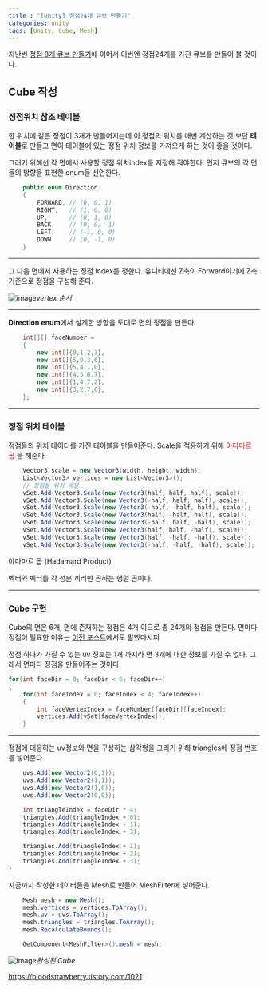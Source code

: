 ```yaml
---
title : "[Unity] 정점24개 큐브 만들기"
categories: unity
tags: [Unity, Cube, Mesh]
---
```


지난번 [정점 8개 큐브 만들기](https://mohitto55.github.io/unity/Unity-%EC%A0%95%EC%A0%908%EA%B0%9C-%ED%81%90%EB%B8%8C-%EB%A7%8C%EB%93%A4%EA%B8%B0/)에 이어서 이번엔 정점24개를 가진 큐브를 만들어 볼 것이다.

## Cube 작성
### 정점위치 참조 테이블
한 위치에 같은 정점이 3개가 만들어지는데 이 정점의 위치를 매번 계산하는 것 보단 **테이블**로 만들고 면이 테이블에 있는 정점 위치 정보를 가져오게 하는 것이 좋을 것이다.

그러기 위해선 각 면에서 사용할 정점 위치index를 지정해 줘야한다.
먼저 큐브의 각 면들의 방향을 표현한 enum을 선언한다.
```cs
    public enum Direction
    {
        FORWARD, // (0, 0, 1)
        RIGHT,   // (1, 0, 0)
        UP,      // (0, 1, 0)
        BACK,    // (0, 0, -1)
        LEFT,    // (-1, 0, 0)
        DOWN     // (0, -1, 0)
    }
```

---

그 다음 면에서 사용하는 정점 Index를 정한다.
유니티에선 Z축이 Forward이기에 Z축 기준으로 정점을 구성해 준다.

![image](https://github.com/mohitto55/mohitto55.github.io/assets/154340583/edffa96d-8a33-44f7-ace7-f5898913d147)*vertex 순서*

---

**Direction enum**에서 설계한 방향을 토대로 면의 정점을 만든다.
```cs
    int[][] faceNumber =
    {
        new int[]{0,1,2,3},
        new int[]{5,0,3,6},
        new int[]{5,4,1,0},
        new int[]{4,5,6,7},
        new int[]{1,4,7,2},
        new int[]{3,2,7,6},
    };
```

---
### 정점 위치 테이블
정점들의 위치 데이터를 가진 테이블을 만들어준다.
Scale을 적용하기 위해 <font color='dodgerred'>아다마르 곱</font> 을 해준다.
```cs
    Vector3 scale = new Vector3(width, height, width);
    List<Vector3> vertices = new List<Vector3>();
    // 정점들 위치 배열
    vSet.Add(Vector3.Scale(new Vector3(half, half, half), scale));
    vSet.Add(Vector3.Scale(new Vector3(-half, half, half), scale));
    vSet.Add(Vector3.Scale(new Vector3(-half, -half, half), scale));
    vSet.Add(Vector3.Scale(new Vector3(half, -half, half), scale));
    vSet.Add(Vector3.Scale(new Vector3(-half, half, -half), scale));
    vSet.Add(Vector3.Scale(new Vector3(half, half, -half), scale));
    vSet.Add(Vector3.Scale(new Vector3(half, -half, -half), scale));
    vSet.Add(Vector3.Scale(new Vector3(-half, -half, -half), scale));
```

<div class='callout-info-expanded'>
<div class='callout-header'>아다마르 곱 (Hadamard Product)</div>
<p>
벡터와 벡터를 각 성분 끼리만 곱하는 행렬 곱이다.
</p>
</div>

---

### Cube 구현
Cube의 면은 6개, 면에 존재하는 정점은 4개 이므로 총 24개의 정점을 만든다. 
면마다 정점이 필요한 이유는 [이전 포스트](https://mohitto55.github.io/unity/Unity-%EC%A0%95%EC%A0%908%EA%B0%9C-%ED%81%90%EB%B8%8C-%EB%A7%8C%EB%93%A4%EA%B8%B0/)에서도 말했다시피 

정점 하나가 가질 수 있는 uv 정보는 1개 까지라 면 3개에 대한 정보를 가질 수 없다.
그래서 면마다 정점을 만들어주는 것이다.

```cs
for(int faceDir = 0; faceDir < 6; faceDir++)
{
    for(int faceIndex = 0; faceIndex < 4; faceIndex++)
    {
        int faceVertexIndex = faceNumber[faceDir][faceIndex];
        vertices.Add(vSet[faceVertexIndex]);
    }
```

---

정점에 대응하는 uv정보와 면을 구성하는 삼각형을 그리기 위해 triangles에 정점 번호를 넣어준다.
```cs
    uvs.Add(new Vector2(0,1));
    uvs.Add(new Vector2(1,1));
    uvs.Add(new Vector2(1,0));
    uvs.Add(new Vector2(0,0));

    int triangleIndex = faceDir * 4;
    triangles.Add(triangleIndex + 0);
    triangles.Add(triangleIndex + 1);
    triangles.Add(triangleIndex + 3);

    triangles.Add(triangleIndex + 1);
    triangles.Add(triangleIndex + 2);
    triangles.Add(triangleIndex + 3);
}
```

지금까지 작성한 데이터들을 Mesh로 만들어 MeshFilter에 넣어준다.
```cs
    Mesh mesh = new Mesh();
    mesh.vertices = vertices.ToArray();
    mesh.uv = uvs.ToArray();
    mesh.triangles = triangles.ToArray();
    mesh.RecalculateBounds();

    GetComponent<MeshFilter>().mesh = mesh;
```

![image](https://github.com/mohitto55/mohitto55.github.io/assets/154340583/f42a96ff-e563-4ba2-97e7-8c150c2e5ff4)*완성된 Cube*


<div class="Reference">
<div class="callout-header"> </div>
<p>
<a href="https://bloodstrawberry.tistory.com/1021">https://bloodstrawberry.tistory.com/1021</a>
</p>
</div>